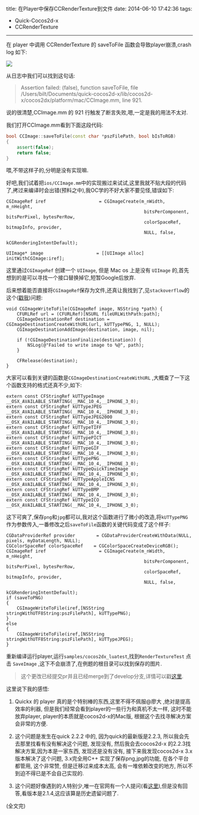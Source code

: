 title: 在Player中保存CCRenderTexture到文件
date: 2014-06-10 17:42:36
tags:
- Quick-Cocos2d-x
- CCRenderTexture
---

在 player 中调用 CCRenderTexture 的 saveToFile 函数会导致player崩溃,crash log 如下:

![][1]

<!--more-->

从日志中我们可以找到这句话:

> Assertion failed: (false), function saveToFile, file /Users/bilt/Documents/quick-cocos2d-x/lib/cocos2d-x/cocos2dx/platform/mac/CCImage.mm, line 921.

说的很清楚,CCImage.mm 的 921 行触发了断言失败,嗯,一定是我的用法不太对.

我们打开CCImage.mm看到下面这段代码:

```c++
bool CCImage::saveToFile(const char *pszFilePath, bool bIsToRGB)
{
	assert(false);
	return false;
}
```

喂,不带这样子的,分明是没有实现嘛.

好吧,我们试着把`ios/CCImage.mm`中的实现搬过来试试,这里我就不贴大段的代码了,拷过来编译时会出错(预料之中),我OC学的不好大家不要见怪,错误如下:

```smalltalk
CGImageRef iref                    = CGImageCreate(m_nWidth, m_nHeight,
                                                    bitsPerComponent, bitsPerPixel, bytesPerRow,
                                                    colorSpaceRef, bitmapInfo, provider,
                                                    NULL, false,
                                                    kCGRenderingIntentDefault);

UIImage* image                    = [[UIImage alloc] initWithCGImage:iref];

```
这里通过`CGImageRef` 创建一个 `UIImage`, 但是 Mac os 上是没有 `UIImage` 的,首先想到的是可以寻找一个接口替换掉它,短暂Google后放弃.

后来想着能否直接将`CGImageRef`保存为文件,还真让我找到了,见`stackoverflow`的这个([戳我][2])问题:
```smalltalk
void CGImageWriteToFile(CGImageRef image, NSString *path) {
    CFURLRef url = (CFURLRef)[NSURL fileURLWithPath:path];
    CGImageDestinationRef destination = CGImageDestinationCreateWithURL(url, kUTTypePNG, 1, NULL);
    CGImageDestinationAddImage(destination, image, nil);

    if (!CGImageDestinationFinalize(destination)) {
        NSLog(@"Failed to write image to %@", path);
    }

    CFRelease(destination);
}
```

大家可以看到关键的函数是`CGImageDestinationCreateWithURL` ,大概查了一下这个函数支持的格式还真不少,如下:

```smalltalk
extern const CFStringRef kUTTypeImage                                __OSX_AVAILABLE_STARTING(__MAC_10_4,__IPHONE_3_0);
extern const CFStringRef kUTTypeJPEG                                 __OSX_AVAILABLE_STARTING(__MAC_10_4,__IPHONE_3_0);
extern const CFStringRef kUTTypeJPEG2000                             __OSX_AVAILABLE_STARTING(__MAC_10_4,__IPHONE_3_0);
extern const CFStringRef kUTTypeTIFF                                 __OSX_AVAILABLE_STARTING(__MAC_10_4,__IPHONE_3_0);
extern const CFStringRef kUTTypePICT                                 __OSX_AVAILABLE_STARTING(__MAC_10_4,__IPHONE_3_0);
extern const CFStringRef kUTTypeGIF                                  __OSX_AVAILABLE_STARTING(__MAC_10_4,__IPHONE_3_0);
extern const CFStringRef kUTTypePNG                                  __OSX_AVAILABLE_STARTING(__MAC_10_4,__IPHONE_3_0);
extern const CFStringRef kUTTypeQuickTimeImage                       __OSX_AVAILABLE_STARTING(__MAC_10_4,__IPHONE_3_0);
extern const CFStringRef kUTTypeAppleICNS                            __OSX_AVAILABLE_STARTING(__MAC_10_4,__IPHONE_3_0);
extern const CFStringRef kUTTypeBMP                                  __OSX_AVAILABLE_STARTING(__MAC_10_4,__IPHONE_3_0);
extern const CFStringRef kUTTypeICO                                  __OSX_AVAILABLE_STARTING(__MAC_10_4,__IPHONE_3_0);
```

这下可爽了,保存`png`和`jpg`都可以,我对这个函数进行了微小的改造,将`kUTTypePNG`作为参数传入,一番修改之后`saveToFile`函数的关键代码变成了这个样子:
```smalltalk
CGDataProviderRef provider        = CGDataProviderCreateWithData(NULL, pixels, myDataLength, NULL);
CGColorSpaceRef colorSpaceRef    = CGColorSpaceCreateDeviceRGB();
CGImageRef iref                    = CGImageCreate(m_nWidth, m_nHeight,
                                                    bitsPerComponent, bitsPerPixel, bytesPerRow,
                                                    colorSpaceRef, bitmapInfo, provider,
                                                    NULL, false,
                                                    kCGRenderingIntentDefault);
if (saveToPNG)
{
    CGImageWriteToFile(iref,[NSString stringWithUTF8String:pszFilePath], kUTTypePNG);
}
else
{
    CGImageWriteToFile(iref,[NSString stringWithUTF8String:pszFilePath], kUTTypeJPEG);
}
```

重新编译运行player,运行`samples/cocos2dx_luatest`,找到`RenderTextureTest` 点击 `SaveImage` ,这下不会崩溃了,在例题的根目录可以找到保存的图片.

> 这个更改已经提交pr并且已经merge到了develop分支,详情可以戳[这里][4].


这里说下我的感悟:

1. Quickx 的 player 真的是个特别棒的东西,这里不得不佩服@廖大 ,绝对是提高效率的利器, 但是我们经常会看到player的一些行为和真机不太一样, 这时不能放弃player, player的本质就是cocos2d-x的Mac版, 根据这个去找寻解决方案会非常的方便.

2. 这个问题是发生在quick 2.2.2 中的, 因为quick的最新版是2.2.3, 所以我会先去那里找看有没有解决这个问题, 发现没有, 然后我会去cocos2d-x 的2.2.3找解决方案,因为本是一家东西, 发现还是没有没有, 接下来我发现cocos2d-x 3.x 版本解决了这个问题, 3.x完全用C++ 实现了保存png,jpg的功能, 在各个平台都管用, 这个非常赞, 但是迁移过来成本太高, 会有一堆依赖改变的地方, 所以不到迫不得已是不会自己实现的.

3. 这个问题好像遇到的人特别少,唯一在官网有一个人提问(看[这里][3]),但是没有回答,看版本是2.1.4,这应该算是历史遗留问题了.

(全文完)



[1]:http://ww2.sinaimg.cn/large/7f870d23gw1eh9yz0coh4j20rs0m8n4d.jpg
[2]:http://stackoverflow.com/questions/1320988/saving-cgimageref-to-a-png-file
[3]:http://discuss.cocos2d-x.org/t/screenshot-on-mac/8211
[4]:https://github.com/chukong/quick-cocos2d-x/pull/370/files




